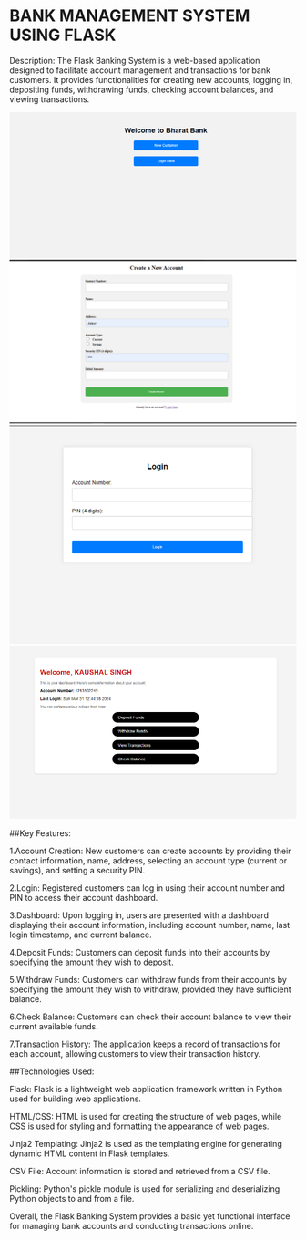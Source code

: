 
# BANK MANAGEMENT SYSTEM USING FLASK
Description:
The Flask Banking System is a web-based application designed to facilitate account management and transactions for bank customers. It provides functionalities for creating new accounts, logging in, depositing funds, withdrawing funds, checking account balances, and viewing transactions.

<img src="snapshots/Screenshot (127).png">
<img src="snapshots/Screenshot (128).png">
<img src="snapshots/Screenshot (129).png">
<img src="snapshots/Screenshot (130).png">

##Key Features:

1.Account Creation: New customers can create accounts by providing their contact information, name, address, selecting an account type (current or savings), and setting a security PIN.

2.Login: Registered customers can log in using their account number and PIN to access their account dashboard.

3.Dashboard: Upon logging in, users are presented with a dashboard displaying their account information, including account number, name, last login timestamp, and current balance.

4.Deposit Funds: Customers can deposit funds into their accounts by specifying the amount they wish to deposit.

5.Withdraw Funds: Customers can withdraw funds from their accounts by specifying the amount they wish to withdraw, provided they have sufficient balance.

6.Check Balance: Customers can check their account balance to view their current available funds.

7.Transaction History: The application keeps a record of transactions for each account, allowing customers to view their transaction history.

##Technologies Used:

Flask: Flask is a lightweight web application framework written in Python used for building web applications.

HTML/CSS: HTML is used for creating the structure of web pages, while CSS is used for styling and formatting the appearance of web pages.

Jinja2 Templating: Jinja2 is used as the templating engine for generating dynamic HTML content in Flask templates.

CSV File: Account information is stored and retrieved from a CSV file.

Pickling: Python's pickle module is used for serializing and deserializing Python objects to and from a file.

Overall, the Flask Banking System provides a basic yet functional interface for managing bank accounts and conducting transactions online.

